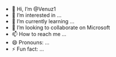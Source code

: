 - 👋 Hi, I’m @Venuz1
- 👀 I’m interested in ...
- 🌱 I’m currently learning ...
- 💞️ I’m looking to collaborate on Microsoft
- 📫 How to reach me ...
- 😄 Pronouns: ...
- ⚡ Fun fact: ...

<!---
Venuz1/Venuz1 is a ✨ special ✨ repository because its `README.md` (this file) appears on your GitHub profile.
You can click the Preview link to take a look at your changes.
--->
